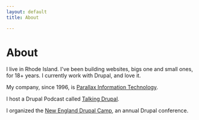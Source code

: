 ```yaml
---
layout: default
title: About

---
```

# About

I live in Rhode Island.  I've been building websites, bigs one and small ones, for 18+ years.   I currently work with Drupal, and love it. 

My company, since 1996, is [Parallax Information Technology](http://www.parallaxinfotech.com).

I host a Drupal Podcast called [Talking Drupal](http://www.talkingdrupal.com).

I organized the [New England Drupal Camp](http://www.nedcamp.org), an annual Drupal conference.
